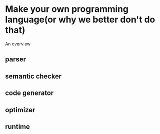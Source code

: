 # Make your own programming language(or why we better don't do that)

An overview

## parser
## semantic checker
## code generator
## optimizer
## runtime

